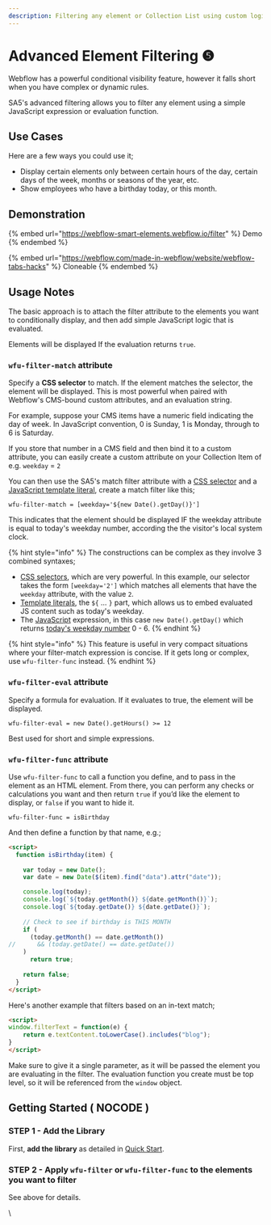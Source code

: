 ```yaml
---
description: Filtering any element or Collection List using custom logic.
---
```


# Advanced Element Filtering ❺

Webflow has a powerful conditional visibility feature, however it falls short when you have complex or dynamic rules.&#x20;

SA5's advanced filtering allows you to filter any element using a simple JavaScript expression or evaluation function.

## Use Cases

Here are a few ways you could use it;&#x20;

* Display certain elements only between certain hours of the day, certain days of the week, months or seasons of the year, etc.&#x20;
* Show employees who have a birthday today, or this month.&#x20;

## Demonstration <a href="#usage-notes" id="usage-notes"></a>

{% embed url="https://webflow-smart-elements.webflow.io/filter" %}
Demo
{% endembed %}

{% embed url="https://webflow.com/made-in-webflow/website/webflow-tabs-hacks" %}
Cloneable
{% endembed %}

## Usage Notes <a href="#usage-notes" id="usage-notes"></a>

The basic approach is to attach the filter attribute to the elements you want to conditionally display, and then add simple JavaScript logic that is evaluated.&#x20;

Elements will be displayed If the evaluation returns `true`.

### `wfu-filter-match` attribute

Specify a **CSS selector** to match. If the element matches the selector, the element will be displayed. This is most powerful when paired with Webflow's CMS-bound custom attributes, and an evaluation string.&#x20;

For example, suppose your CMS items have a numeric field indicating the day of week. In JavaScript convention, 0 is Sunday, 1 is Monday, through to 6 is Saturday.&#x20;

If you store that number in a CMS field and then bind it to a custom attribute, you can easily create a custom attribute on your Collection Item of e.g. `weekday` = `2`&#x20;

You can then use the SA5's match filter attribute with a [CSS selector](https://developer.mozilla.org/en-US/docs/Web/CSS/CSS\_selectors) and a [JavaScript template literal](https://developer.mozilla.org/en-US/docs/Web/JavaScript/Reference/Template\_literals), create a match filter like this;&#x20;

```
wfu-filter-match = [weekday='${new Date().getDay()}']
```

This indicates that the element should be displayed IF the weekday attribute is equal to today's weekday number, according the the visitor's local system clock.&#x20;

{% hint style="info" %}
The constructions can be complex as they involve 3 combined syntaxes;&#x20;

* [CSS selectors](https://developer.mozilla.org/en-US/docs/Web/CSS/CSS\_selectors), which are very powerful. In this example, our selector takes the form `[weekday='2']` which matches all elements that have the `weekday` attribute, with the value `2`.&#x20;
* [Template literals](https://developer.mozilla.org/en-US/docs/Web/JavaScript/Reference/Template\_literals), the `${` ... `}` part, which allows us to embed evaluated JS content such as today's weekday.
* The [JavaScript](https://developer.mozilla.org/en-US/docs/Web/JavaScript) expression, in this case `new Date().getDay()` which returns [today's weekday number](https://developer.mozilla.org/en-US/docs/Web/JavaScript/Reference/Global\_Objects/Date/getDay) 0 - 6. &#x20;
{% endhint %}

{% hint style="info" %}
This feature is useful in very compact situations where your filter-match expression is concise. If it gets long or complex, use `wfu-filter-func` instead.&#x20;
{% endhint %}

### `wfu-filter-eval` attribute <a href="#wfu-filter-attribute" id="wfu-filter-attribute"></a>

Specify a formula for evaluation. If it evaluates to true, the element will be displayed.

```
wfu-filter-eval = new Date().getHours() >= 12
```

Best used for short and simple expressions.

### `wfu-filter-func` attribute <a href="#wfu-filter-func-attribute" id="wfu-filter-func-attribute"></a>

Use `wfu-filter-func` to call a function you define, and to pass in the element as an HTML element. From there, you can perform any checks or calculations you want and then return `true` if you’d like the element to display, or `false` if you want to hide it.

```
wfu-filter-func = isBirthday
```

And then define a function by that name, e.g.;&#x20;

```html
<script>
  function isBirthday(item) {
    
    var today = new Date();
    var date = new Date($(item).find("data").attr("date")); 

    console.log(today);
    console.log(`${today.getMonth()} ${date.getMonth()}`);
    console.log(`${today.getDate()} ${date.getDate()}`);
    
    // Check to see if birthday is THIS MONTH 
    if (
      (today.getMonth() == date.getMonth())
//      && (today.getDate() == date.getDate())
    )
      return true;
   
    return false;
  }
</script>
```

Here's another example that filters based on an in-text match;

```html
<script>
window.filterText = function(e) {
    return e.textContent.toLowerCase().includes("blog"); 
}
</script>
```

Make sure to give it a single parameter, as it will be passed the element you are evaluating in the filter. The evaluation function you create must be top level, so it will be referenced from the `window` object. &#x20;

## Getting Started ( NOCODE ) <a href="#getting-started-nocode" id="getting-started-nocode"></a>

### STEP 1 - Add the Library <a href="#step-1---add-the-library" id="step-1---add-the-library"></a>

First, **add the library** as detailed in [Quick Start](quick-start.md).&#x20;

### STEP 2 - Apply `wfu-filter` or `wfu-filter-func` to the elements you want to filter <a href="#step-2---apply-wfu-filter-or-wfu-filter-func-to-the-elements-you-want-to-filter" id="step-2---apply-wfu-filter-or-wfu-filter-func-to-the-elements-you-want-to-filter"></a>

See above for details.

\
